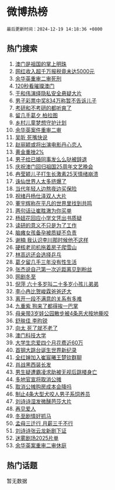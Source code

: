 # 微博热榜

`最后更新时间：2024-12-19 14:18:36 +0800`

## 热门搜索

1. [澳门是祖国的掌上明珠](https://m.weibo.cn/search?containerid=100103type%3D1%26t%3D10%26q%3D%23%E6%BE%B3%E9%97%A8%E6%98%AF%E7%A5%96%E5%9B%BD%E7%9A%84%E6%8E%8C%E4%B8%8A%E6%98%8E%E7%8F%A0%23&stream_entry_id=51&isnewpage=1&extparam=seat%3D1%26cate%3D10103%26c_type%3D51%26pos%3D0%26filter_type%3Drealtimehot%26stream_entry_id%3D51%26q%3D%2523%25E6%25BE%25B3%25E9%2597%25A8%25E6%2598%25AF%25E7%25A5%2596%25E5%259B%25BD%25E7%259A%2584%25E6%258E%258C%25E4%25B8%258A%25E6%2598%258E%25E7%258F%25A0%2523%26dgr%3D0%26display_time%3D1734589115%26pre_seqid%3D17345891153540285778238)
1. [网红收入超千万报税竟未达5000元](https://m.weibo.cn/search?containerid=100103type%3D1%26t%3D10%26q%3D%23%E7%BD%91%E7%BA%A2%E6%94%B6%E5%85%A5%E8%B6%85%E5%8D%83%E4%B8%87%E6%8A%A5%E7%A8%8E%E7%AB%9F%E6%9C%AA%E8%BE%BE5000%E5%85%83%23&stream_entry_id=31&isnewpage=1&extparam=seat%3D1%26lcate%3D5001%26stream_entry_id%3D31%26q%3D%2523%25E7%25BD%2591%25E7%25BA%25A2%25E6%2594%25B6%25E5%2585%25A5%25E8%25B6%2585%25E5%258D%2583%25E4%25B8%2587%25E6%258A%25A5%25E7%25A8%258E%25E7%25AB%259F%25E6%259C%25AA%25E8%25BE%25BE5000%25E5%2585%2583%2523%26dgr%3D0%26band_rank%3D1%26realpos%3D1%26pos%3D0%26filter_type%3Drealtimehot%26cate%3D5001%26c_type%3D31%26flag%3D0%26display_time%3D1734589115%26pre_seqid%3D17345891153540285778238)
1. [余华英重审二审死刑](https://m.weibo.cn/search?containerid=100103type%3D1%26t%3D10%26q%3D%23%E4%BD%99%E5%8D%8E%E8%8B%B1%E9%87%8D%E5%AE%A1%E4%BA%8C%E5%AE%A1%E6%AD%BB%E5%88%91%23&stream_entry_id=31&isnewpage=1&extparam=seat%3D1%26lcate%3D5001%26stream_entry_id%3D31%26q%3D%2523%25E4%25BD%2599%25E5%258D%258E%25E8%258B%25B1%25E9%2587%258D%25E5%25AE%25A1%25E4%25BA%258C%25E5%25AE%25A1%25E6%25AD%25BB%25E5%2588%2591%2523%26dgr%3D0%26band_rank%3D2%26realpos%3D2%26pos%3D1%26filter_type%3Drealtimehot%26cate%3D5001%26c_type%3D31%26flag%3D1%26display_time%3D1734589115%26pre_seqid%3D17345891153540285778238)
1. [120秒看璀璨澳门](https://m.weibo.cn/search?containerid=100103type%3D1%26t%3D10%26q%3D%23120%E7%A7%92%E7%9C%8B%E7%92%80%E7%92%A8%E6%BE%B3%E9%97%A8%23&stream_entry_id=31&isnewpage=1&extparam=seat%3D1%26lcate%3D5001%26stream_entry_id%3D31%26q%3D%2523120%25E7%25A7%2592%25E7%259C%258B%25E7%2592%2580%25E7%2592%25A8%25E6%25BE%25B3%25E9%2597%25A8%2523%26dgr%3D0%26band_rank%3D3%26realpos%3D3%26pos%3D2%26filter_type%3Drealtimehot%26cate%3D5001%26c_type%3D31%26flag%3D0%26display_time%3D1734589115%26pre_seqid%3D17345891153540285778238)
1. [于和伟演绎隐私安全悬疑大片](https://m.weibo.cn/search?containerid=100103type%3D1%26t%3D10%26q%3D%23%E4%BA%8E%E5%92%8C%E4%BC%9F%E6%BC%94%E7%BB%8E%E9%9A%90%E7%A7%81%E5%AE%89%E5%85%A8%E6%82%AC%E7%96%91%E5%A4%A7%E7%89%87%23&stream_entry_id=31&isnewpage=1&extparam=seat%3D1%26lcate%3D5001%26stream_entry_id%3D31%26q%3D%2523%25E4%25BA%258E%25E5%2592%258C%25E4%25BC%259F%25E6%25BC%2594%25E7%25BB%258E%25E9%259A%2590%25E7%25A7%2581%25E5%25AE%2589%25E5%2585%25A8%25E6%2582%25AC%25E7%2596%2591%25E5%25A4%25A7%25E7%2589%2587%2523%26dgr%3D0%26cate%3D5001%26adid%3D268987%26filter_type%3Drealtimehot%26pos%3D3%26topic_ad%3D1%26band_rank%3D4%26c_type%3D31%26is_ad_pos%3D1%26display_time%3D1734589115%26pre_seqid%3D17345891153540285778238)
1. [男子彩票中奖834万称暂不告诉儿子](https://m.weibo.cn/search?containerid=100103type%3D1%26t%3D10%26q%3D%23%E7%94%B7%E5%AD%90%E5%BD%A9%E7%A5%A8%E4%B8%AD%E5%A5%96834%E4%B8%87%E7%A7%B0%E6%9A%82%E4%B8%8D%E5%91%8A%E8%AF%89%E5%84%BF%E5%AD%90%23&stream_entry_id=31&isnewpage=1&extparam=seat%3D1%26lcate%3D5001%26stream_entry_id%3D31%26q%3D%2523%25E7%2594%25B7%25E5%25AD%2590%25E5%25BD%25A9%25E7%25A5%25A8%25E4%25B8%25AD%25E5%25A5%2596834%25E4%25B8%2587%25E7%25A7%25B0%25E6%259A%2582%25E4%25B8%258D%25E5%2591%258A%25E8%25AF%2589%25E5%2584%25BF%25E5%25AD%2590%2523%26dgr%3D0%26band_rank%3D4%26realpos%3D4%26pos%3D4%26filter_type%3Drealtimehot%26cate%3D5001%26c_type%3D31%26flag%3D1%26display_time%3D1734589115%26pre_seqid%3D17345891153540285778238)
1. [考研和不考研的都听爽了](https://m.weibo.cn/search?containerid=100103type%3D1%26t%3D10%26q%3D%E8%80%83%E7%A0%94%E5%92%8C%E4%B8%8D%E8%80%83%E7%A0%94%E7%9A%84%E9%83%BD%E5%90%AC%E7%88%BD%E4%BA%86&stream_entry_id=31&isnewpage=1&extparam=seat%3D1%26lcate%3D5001%26stream_entry_id%3D31%26q%3D%25E8%2580%2583%25E7%25A0%2594%25E5%2592%258C%25E4%25B8%258D%25E8%2580%2583%25E7%25A0%2594%25E7%259A%2584%25E9%2583%25BD%25E5%2590%25AC%25E7%2588%25BD%25E4%25BA%2586%26dgr%3D0%26band_rank%3D5%26realpos%3D5%26pos%3D5%26filter_type%3Drealtimehot%26cate%3D5001%26c_type%3D31%26flag%3D1%26display_time%3D1734589115%26pre_seqid%3D17345891153540285778238)
1. [留几手葛夕 柏拉图](https://m.weibo.cn/search?containerid=100103type%3D1%26t%3D10%26q%3D%E7%95%99%E5%87%A0%E6%89%8B%E8%91%9B%E5%A4%95+%E6%9F%8F%E6%8B%89%E5%9B%BE&stream_entry_id=31&isnewpage=1&extparam=seat%3D1%26lcate%3D5001%26stream_entry_id%3D31%26q%3D%25E7%2595%2599%25E5%2587%25A0%25E6%2589%258B%25E8%2591%259B%25E5%25A4%2595%2520%25E6%259F%258F%25E6%258B%2589%25E5%259B%25BE%26dgr%3D0%26band_rank%3D6%26realpos%3D6%26pos%3D6%26filter_type%3Drealtimehot%26cate%3D5001%26c_type%3D31%26flag%3D1%26display_time%3D1734589115%26pre_seqid%3D17345891153540285778238)
1. [乡村儿童梦想守护计划](https://m.weibo.cn/search?containerid=100103type%3D1%26t%3D10%26q%3D%23%E4%B9%A1%E6%9D%91%E5%84%BF%E7%AB%A5%E6%A2%A6%E6%83%B3%E5%AE%88%E6%8A%A4%E8%AE%A1%E5%88%92%23&stream_entry_id=31&isnewpage=1&extparam=seat%3D1%26lcate%3D5001%26stream_entry_id%3D31%26q%3D%2523%25E4%25B9%25A1%25E6%259D%2591%25E5%2584%25BF%25E7%25AB%25A5%25E6%25A2%25A6%25E6%2583%25B3%25E5%25AE%2588%25E6%258A%25A4%25E8%25AE%25A1%25E5%2588%2592%2523%26dgr%3D0%26cate%3D5001%26adid%3D268639%26filter_type%3Drealtimehot%26pos%3D7%26topic_ad%3D1%26band_rank%3D7%26c_type%3D31%26is_ad_pos%3D1%26display_time%3D1734589115%26pre_seqid%3D17345891153540285778238)
1. [余华英案件重审二审](https://m.weibo.cn/search?containerid=100103type%3D1%26t%3D10%26q%3D%23%E4%BD%99%E5%8D%8E%E8%8B%B1%E6%A1%88%E4%BB%B6%E9%87%8D%E5%AE%A1%E4%BA%8C%E5%AE%A1%23&stream_entry_id=31&isnewpage=1&extparam=seat%3D1%26lcate%3D5001%26stream_entry_id%3D31%26q%3D%2523%25E4%25BD%2599%25E5%258D%258E%25E8%258B%25B1%25E6%25A1%2588%25E4%25BB%25B6%25E9%2587%258D%25E5%25AE%25A1%25E4%25BA%258C%25E5%25AE%25A1%2523%26dgr%3D0%26band_rank%3D7%26realpos%3D7%26pos%3D8%26filter_type%3Drealtimehot%26cate%3D5001%26c_type%3D31%26flag%3D0%26display_time%3D1734589115%26pre_seqid%3D17345891153540285778238)
1. [吴昕 死嘴快说](https://m.weibo.cn/search?containerid=100103type%3D1%26t%3D10%26q%3D%E5%90%B4%E6%98%95+%E6%AD%BB%E5%98%B4%E5%BF%AB%E8%AF%B4&stream_entry_id=31&isnewpage=1&extparam=seat%3D1%26lcate%3D5001%26stream_entry_id%3D31%26q%3D%25E5%2590%25B4%25E6%2598%2595%2520%25E6%25AD%25BB%25E5%2598%25B4%25E5%25BF%25AB%25E8%25AF%25B4%26dgr%3D0%26band_rank%3D8%26realpos%3D8%26pos%3D9%26filter_type%3Drealtimehot%26cate%3D5001%26c_type%3D31%26flag%3D0%26display_time%3D1734589115%26pre_seqid%3D17345891153540285778238)
1. [赵丽颖或将出演电影丹心恋人](https://m.weibo.cn/search?containerid=100103type%3D1%26t%3D10%26q%3D%23%E8%B5%B5%E4%B8%BD%E9%A2%96%E6%88%96%E5%B0%86%E5%87%BA%E6%BC%94%E7%94%B5%E5%BD%B1%E4%B8%B9%E5%BF%83%E6%81%8B%E4%BA%BA%23&stream_entry_id=31&isnewpage=1&extparam=seat%3D1%26lcate%3D5001%26stream_entry_id%3D31%26q%3D%2523%25E8%25B5%25B5%25E4%25B8%25BD%25E9%25A2%2596%25E6%2588%2596%25E5%25B0%2586%25E5%2587%25BA%25E6%25BC%2594%25E7%2594%25B5%25E5%25BD%25B1%25E4%25B8%25B9%25E5%25BF%2583%25E6%2581%258B%25E4%25BA%25BA%2523%26dgr%3D0%26band_rank%3D9%26realpos%3D9%26pos%3D10%26filter_type%3Drealtimehot%26cate%3D5001%26c_type%3D31%26flag%3D1%26display_time%3D1734589115%26pre_seqid%3D17345891153540285778238)
1. [黄金重挫2%](https://m.weibo.cn/search?containerid=100103type%3D1%26t%3D10%26q%3D%23%E9%BB%84%E9%87%91%E9%87%8D%E6%8C%AB2%25%23&stream_entry_id=31&isnewpage=1&extparam=seat%3D1%26lcate%3D5001%26stream_entry_id%3D31%26q%3D%2523%25E9%25BB%2584%25E9%2587%2591%25E9%2587%258D%25E6%258C%25AB2%2525%2523%26dgr%3D0%26band_rank%3D10%26realpos%3D10%26pos%3D11%26filter_type%3Drealtimehot%26cate%3D5001%26c_type%3D31%26flag%3D0%26display_time%3D1734589115%26pre_seqid%3D17345891153540285778238)
1. [男子给已婚同事发么么哒被辞退](https://m.weibo.cn/search?containerid=100103type%3D1%26t%3D10%26q%3D%23%E7%94%B7%E5%AD%90%E7%BB%99%E5%B7%B2%E5%A9%9A%E5%90%8C%E4%BA%8B%E5%8F%91%E4%B9%88%E4%B9%88%E5%93%92%E8%A2%AB%E8%BE%9E%E9%80%80%23&stream_entry_id=31&isnewpage=1&extparam=seat%3D1%26lcate%3D5001%26stream_entry_id%3D31%26q%3D%2523%25E7%2594%25B7%25E5%25AD%2590%25E7%25BB%2599%25E5%25B7%25B2%25E5%25A9%259A%25E5%2590%258C%25E4%25BA%258B%25E5%258F%2591%25E4%25B9%2588%25E4%25B9%2588%25E5%2593%2592%25E8%25A2%25AB%25E8%25BE%259E%25E9%2580%2580%2523%26dgr%3D0%26band_rank%3D11%26realpos%3D11%26pos%3D12%26filter_type%3Drealtimehot%26cate%3D5001%26c_type%3D31%26flag%3D0%26display_time%3D1734589115%26pre_seqid%3D17345891153540285778238)
1. [庆祝澳门回归祖国25周年文艺晚会](https://m.weibo.cn/search?containerid=100103type%3D1%26t%3D10%26q%3D%23%E5%BA%86%E7%A5%9D%E6%BE%B3%E9%97%A8%E5%9B%9E%E5%BD%92%E7%A5%96%E5%9B%BD25%E5%91%A8%E5%B9%B4%E6%96%87%E8%89%BA%E6%99%9A%E4%BC%9A%23&stream_entry_id=31&isnewpage=1&extparam=seat%3D1%26lcate%3D5001%26stream_entry_id%3D31%26q%3D%2523%25E5%25BA%2586%25E7%25A5%259D%25E6%25BE%25B3%25E9%2597%25A8%25E5%259B%259E%25E5%25BD%2592%25E7%25A5%2596%25E5%259B%25BD25%25E5%2591%25A8%25E5%25B9%25B4%25E6%2596%2587%25E8%2589%25BA%25E6%2599%259A%25E4%25BC%259A%2523%26dgr%3D0%26band_rank%3D12%26realpos%3D12%26pos%3D13%26filter_type%3Drealtimehot%26cate%3D5001%26c_type%3D31%26flag%3D1%26display_time%3D1734589115%26pre_seqid%3D17345891153540285778238)
1. [冉莹颖儿子打生长激素25天情绪崩溃](https://m.weibo.cn/search?containerid=100103type%3D1%26t%3D10%26q%3D%23%E5%86%89%E8%8E%B9%E9%A2%96%E5%84%BF%E5%AD%90%E6%89%93%E7%94%9F%E9%95%BF%E6%BF%80%E7%B4%A025%E5%A4%A9%E6%83%85%E7%BB%AA%E5%B4%A9%E6%BA%83%23&stream_entry_id=31&isnewpage=1&extparam=seat%3D1%26lcate%3D5001%26stream_entry_id%3D31%26q%3D%2523%25E5%2586%2589%25E8%258E%25B9%25E9%25A2%2596%25E5%2584%25BF%25E5%25AD%2590%25E6%2589%2593%25E7%2594%259F%25E9%2595%25BF%25E6%25BF%2580%25E7%25B4%25A025%25E5%25A4%25A9%25E6%2583%2585%25E7%25BB%25AA%25E5%25B4%25A9%25E6%25BA%2583%2523%26dgr%3D0%26band_rank%3D13%26realpos%3D13%26pos%3D14%26filter_type%3Drealtimehot%26cate%3D5001%26c_type%3D31%26flag%3D2%26display_time%3D1734589115%26pre_seqid%3D17345891153540285778238)
1. [诛仙世界人太多挤爆了](https://m.weibo.cn/search?containerid=100103type%3D1%26t%3D10%26q%3D%23%E8%AF%9B%E4%BB%99%E4%B8%96%E7%95%8C%E4%BA%BA%E5%A4%AA%E5%A4%9A%E6%8C%A4%E7%88%86%E4%BA%86%23&stream_entry_id=31&isnewpage=1&extparam=seat%3D1%26lcate%3D5001%26stream_entry_id%3D31%26q%3D%2523%25E8%25AF%259B%25E4%25BB%2599%25E4%25B8%2596%25E7%2595%258C%25E4%25BA%25BA%25E5%25A4%25AA%25E5%25A4%259A%25E6%258C%25A4%25E7%2588%2586%25E4%25BA%2586%2523%26dgr%3D0%26band_rank%3D14%26adid%3D269045%26realpos%3D14%26pos%3D15%26filter_type%3Drealtimehot%26cate%3D5001%26c_type%3D31%26flag%3D0%26display_time%3D1734589115%26pre_seqid%3D17345891153540285778238)
1. [当代年轻人边熬夜边买保险](https://m.weibo.cn/search?containerid=100103type%3D1%26t%3D10%26q%3D%23%E5%BD%93%E4%BB%A3%E5%B9%B4%E8%BD%BB%E4%BA%BA%E8%BE%B9%E7%86%AC%E5%A4%9C%E8%BE%B9%E4%B9%B0%E4%BF%9D%E9%99%A9%23&stream_entry_id=31&isnewpage=1&extparam=seat%3D1%26lcate%3D5001%26stream_entry_id%3D31%26q%3D%2523%25E5%25BD%2593%25E4%25BB%25A3%25E5%25B9%25B4%25E8%25BD%25BB%25E4%25BA%25BA%25E8%25BE%25B9%25E7%2586%25AC%25E5%25A4%259C%25E8%25BE%25B9%25E4%25B9%25B0%25E4%25BF%259D%25E9%2599%25A9%2523%26dgr%3D0%26band_rank%3D15%26adid%3D269118%26realpos%3D15%26pos%3D16%26filter_type%3Drealtimehot%26cate%3D5001%26c_type%3D31%26flag%3D0%26display_time%3D1734589115%26pre_seqid%3D17345891153540285778238)
1. [祝绪丹杨仕泽双人大片](https://m.weibo.cn/search?containerid=100103type%3D1%26t%3D10%26q%3D%23%E7%A5%9D%E7%BB%AA%E4%B8%B9%E6%9D%A8%E4%BB%95%E6%B3%BD%E5%8F%8C%E4%BA%BA%E5%A4%A7%E7%89%87%23&stream_entry_id=31&isnewpage=1&extparam=seat%3D1%26lcate%3D5001%26stream_entry_id%3D31%26q%3D%2523%25E7%25A5%259D%25E7%25BB%25AA%25E4%25B8%25B9%25E6%259D%25A8%25E4%25BB%2595%25E6%25B3%25BD%25E5%258F%258C%25E4%25BA%25BA%25E5%25A4%25A7%25E7%2589%2587%2523%26dgr%3D0%26band_rank%3D16%26realpos%3D16%26pos%3D17%26filter_type%3Drealtimehot%26cate%3D5001%26c_type%3D31%26flag%3D1%26display_time%3D1734589115%26pre_seqid%3D17345891153540285778238)
1. [董宇辉称在平凡的世界里找到共鸣](https://m.weibo.cn/search?containerid=100103type%3D1%26t%3D10%26q%3D%23%E8%91%A3%E5%AE%87%E8%BE%89%E7%A7%B0%E5%9C%A8%E5%B9%B3%E5%87%A1%E7%9A%84%E4%B8%96%E7%95%8C%E9%87%8C%E6%89%BE%E5%88%B0%E5%85%B1%E9%B8%A3%23&stream_entry_id=31&isnewpage=1&extparam=seat%3D1%26lcate%3D5001%26stream_entry_id%3D31%26q%3D%2523%25E8%2591%25A3%25E5%25AE%2587%25E8%25BE%2589%25E7%25A7%25B0%25E5%259C%25A8%25E5%25B9%25B3%25E5%2587%25A1%25E7%259A%2584%25E4%25B8%2596%25E7%2595%258C%25E9%2587%258C%25E6%2589%25BE%25E5%2588%25B0%25E5%2585%25B1%25E9%25B8%25A3%2523%26dgr%3D0%26band_rank%3D17%26realpos%3D17%26pos%3D18%26filter_type%3Drealtimehot%26cate%3D5001%26c_type%3D31%26flag%3D1%26display_time%3D1734589115%26pre_seqid%3D17345891153540285778238)
1. [两句话让崔胜澈为你买单](https://m.weibo.cn/search?containerid=100103type%3D1%26t%3D10%26q%3D%23%E4%B8%A4%E5%8F%A5%E8%AF%9D%E8%AE%A9%E5%B4%94%E8%83%9C%E6%BE%88%E4%B8%BA%E4%BD%A0%E4%B9%B0%E5%8D%95%23&stream_entry_id=31&isnewpage=1&extparam=seat%3D1%26lcate%3D5001%26stream_entry_id%3D31%26q%3D%2523%25E4%25B8%25A4%25E5%258F%25A5%25E8%25AF%259D%25E8%25AE%25A9%25E5%25B4%2594%25E8%2583%259C%25E6%25BE%2588%25E4%25B8%25BA%25E4%25BD%25A0%25E4%25B9%25B0%25E5%258D%2595%2523%26dgr%3D0%26band_rank%3D18%26realpos%3D18%26pos%3D19%26filter_type%3Drealtimehot%26cate%3D5001%26c_type%3D31%26flag%3D1%26display_time%3D1734589115%26pre_seqid%3D17345891153540285778238)
1. [杨妞花回应小学文凭出书质疑](https://m.weibo.cn/search?containerid=100103type%3D1%26t%3D10%26q%3D%23%E6%9D%A8%E5%A6%9E%E8%8A%B1%E5%9B%9E%E5%BA%94%E5%B0%8F%E5%AD%A6%E6%96%87%E5%87%AD%E5%87%BA%E4%B9%A6%E8%B4%A8%E7%96%91%23&stream_entry_id=31&isnewpage=1&extparam=seat%3D1%26lcate%3D5001%26stream_entry_id%3D31%26q%3D%2523%25E6%259D%25A8%25E5%25A6%259E%25E8%258A%25B1%25E5%259B%259E%25E5%25BA%2594%25E5%25B0%258F%25E5%25AD%25A6%25E6%2596%2587%25E5%2587%25AD%25E5%2587%25BA%25E4%25B9%25A6%25E8%25B4%25A8%25E7%2596%2591%2523%26dgr%3D0%26band_rank%3D19%26realpos%3D19%26pos%3D20%26filter_type%3Drealtimehot%26cate%3D5001%26c_type%3D31%26flag%3D1%26display_time%3D1734589115%26pre_seqid%3D17345891153540285778238)
1. [读研的意义不只是为了工作](https://m.weibo.cn/search?containerid=100103type%3D1%26t%3D10%26q%3D%E8%AF%BB%E7%A0%94%E7%9A%84%E6%84%8F%E4%B9%89%E4%B8%8D%E5%8F%AA%E6%98%AF%E4%B8%BA%E4%BA%86%E5%B7%A5%E4%BD%9C&stream_entry_id=31&isnewpage=1&extparam=seat%3D1%26lcate%3D5001%26stream_entry_id%3D31%26q%3D%25E8%25AF%25BB%25E7%25A0%2594%25E7%259A%2584%25E6%2584%258F%25E4%25B9%2589%25E4%25B8%258D%25E5%258F%25AA%25E6%2598%25AF%25E4%25B8%25BA%25E4%25BA%2586%25E5%25B7%25A5%25E4%25BD%259C%26dgr%3D0%26band_rank%3D20%26realpos%3D20%26pos%3D21%26filter_type%3Drealtimehot%26cate%3D5001%26c_type%3D31%26flag%3D1%26display_time%3D1734589115%26pre_seqid%3D17345891153540285778238)
1. [脑瘫女孩备孕被质疑不负责](https://m.weibo.cn/search?containerid=100103type%3D1%26t%3D10%26q%3D%23%E8%84%91%E7%98%AB%E5%A5%B3%E5%AD%A9%E5%A4%87%E5%AD%95%E8%A2%AB%E8%B4%A8%E7%96%91%E4%B8%8D%E8%B4%9F%E8%B4%A3%23&stream_entry_id=31&isnewpage=1&extparam=seat%3D1%26lcate%3D5001%26stream_entry_id%3D31%26q%3D%2523%25E8%2584%2591%25E7%2598%25AB%25E5%25A5%25B3%25E5%25AD%25A9%25E5%25A4%2587%25E5%25AD%2595%25E8%25A2%25AB%25E8%25B4%25A8%25E7%2596%2591%25E4%25B8%258D%25E8%25B4%259F%25E8%25B4%25A3%2523%26dgr%3D0%26band_rank%3D21%26realpos%3D21%26pos%3D22%26filter_type%3Drealtimehot%26cate%3D5001%26c_type%3D31%26flag%3D2%26display_time%3D1734589115%26pre_seqid%3D17345891153540285778238)
1. [谢楠 我认识李川那时候他不这样](https://m.weibo.cn/search?containerid=100103type%3D1%26t%3D10%26q%3D%E8%B0%A2%E6%A5%A0+%E6%88%91%E8%AE%A4%E8%AF%86%E6%9D%8E%E5%B7%9D%E9%82%A3%E6%97%B6%E5%80%99%E4%BB%96%E4%B8%8D%E8%BF%99%E6%A0%B7&stream_entry_id=31&isnewpage=1&extparam=seat%3D1%26lcate%3D5001%26stream_entry_id%3D31%26q%3D%25E8%25B0%25A2%25E6%25A5%25A0%2520%25E6%2588%2591%25E8%25AE%25A4%25E8%25AF%2586%25E6%259D%258E%25E5%25B7%259D%25E9%2582%25A3%25E6%2597%25B6%25E5%2580%2599%25E4%25BB%2596%25E4%25B8%258D%25E8%25BF%2599%25E6%25A0%25B7%26dgr%3D0%26band_rank%3D22%26realpos%3D22%26pos%3D23%26filter_type%3Drealtimehot%26cate%3D5001%26c_type%3D31%26flag%3D0%26display_time%3D1734589115%26pre_seqid%3D17345891153540285778238)
1. [硬核老司机拖着房子爬雪山](https://m.weibo.cn/search?containerid=100103type%3D1%26t%3D10%26q%3D%23%E7%A1%AC%E6%A0%B8%E8%80%81%E5%8F%B8%E6%9C%BA%E6%8B%96%E7%9D%80%E6%88%BF%E5%AD%90%E7%88%AC%E9%9B%AA%E5%B1%B1%23&stream_entry_id=31&isnewpage=1&extparam=seat%3D1%26lcate%3D5001%26stream_entry_id%3D31%26q%3D%2523%25E7%25A1%25AC%25E6%25A0%25B8%25E8%2580%2581%25E5%258F%25B8%25E6%259C%25BA%25E6%258B%2596%25E7%259D%2580%25E6%2588%25BF%25E5%25AD%2590%25E7%2588%25AC%25E9%259B%25AA%25E5%25B1%25B1%2523%26dgr%3D0%26band_rank%3D23%26adid%3D268748%26realpos%3D23%26pos%3D24%26filter_type%3Drealtimehot%26cate%3D5001%26c_type%3D31%26flag%3D0%26display_time%3D1734589115%26pre_seqid%3D17345891153540285778238)
1. [林高远还会选择乒乓](https://m.weibo.cn/search?containerid=100103type%3D1%26t%3D10%26q%3D%23%E6%9E%97%E9%AB%98%E8%BF%9C%E8%BF%98%E4%BC%9A%E9%80%89%E6%8B%A9%E4%B9%92%E4%B9%93%23&stream_entry_id=31&isnewpage=1&extparam=seat%3D1%26lcate%3D5001%26stream_entry_id%3D31%26q%3D%2523%25E6%259E%2597%25E9%25AB%2598%25E8%25BF%259C%25E8%25BF%2598%25E4%25BC%259A%25E9%2580%2589%25E6%258B%25A9%25E4%25B9%2592%25E4%25B9%2593%2523%26dgr%3D0%26band_rank%3D24%26realpos%3D24%26pos%3D25%26filter_type%3Drealtimehot%26cate%3D5001%26c_type%3D31%26flag%3D0%26display_time%3D1734589115%26pre_seqid%3D17345891153540285778238)
1. [葛夕留几手三年没有性生活](https://m.weibo.cn/search?containerid=100103type%3D1%26t%3D10%26q%3D%23%E8%91%9B%E5%A4%95%E7%95%99%E5%87%A0%E6%89%8B%E4%B8%89%E5%B9%B4%E6%B2%A1%E6%9C%89%E6%80%A7%E7%94%9F%E6%B4%BB%23&stream_entry_id=31&isnewpage=1&extparam=seat%3D1%26lcate%3D5001%26stream_entry_id%3D31%26q%3D%2523%25E8%2591%259B%25E5%25A4%2595%25E7%2595%2599%25E5%2587%25A0%25E6%2589%258B%25E4%25B8%2589%25E5%25B9%25B4%25E6%25B2%25A1%25E6%259C%2589%25E6%2580%25A7%25E7%2594%259F%25E6%25B4%25BB%2523%26dgr%3D0%26band_rank%3D25%26realpos%3D25%26pos%3D26%26filter_type%3Drealtimehot%26cate%3D5001%26c_type%3D31%26flag%3D1%26display_time%3D1734589115%26pre_seqid%3D17345891153540285778238)
1. [张杰说自己第一次近距离见到粉丝](https://m.weibo.cn/search?containerid=100103type%3D1%26t%3D10%26q%3D%23%E5%BC%A0%E6%9D%B0%E8%AF%B4%E8%87%AA%E5%B7%B1%E7%AC%AC%E4%B8%80%E6%AC%A1%E8%BF%91%E8%B7%9D%E7%A6%BB%E8%A7%81%E5%88%B0%E7%B2%89%E4%B8%9D%23&stream_entry_id=31&isnewpage=1&extparam=seat%3D1%26lcate%3D5001%26stream_entry_id%3D31%26q%3D%2523%25E5%25BC%25A0%25E6%259D%25B0%25E8%25AF%25B4%25E8%2587%25AA%25E5%25B7%25B1%25E7%25AC%25AC%25E4%25B8%2580%25E6%25AC%25A1%25E8%25BF%2591%25E8%25B7%259D%25E7%25A6%25BB%25E8%25A7%2581%25E5%2588%25B0%25E7%25B2%2589%25E4%25B8%259D%2523%26dgr%3D0%26band_rank%3D26%26realpos%3D26%26pos%3D27%26filter_type%3Drealtimehot%26cate%3D5001%26c_type%3D31%26flag%3D1%26display_time%3D1734589115%26pre_seqid%3D17345891153540285778238)
1. [网剧冬至](https://m.weibo.cn/search?containerid=100103type%3D1%26t%3D10%26q%3D%E7%BD%91%E5%89%A7%E5%86%AC%E8%87%B3&stream_entry_id=31&isnewpage=1&extparam=seat%3D1%26lcate%3D5001%26stream_entry_id%3D31%26q%3D%25E7%25BD%2591%25E5%2589%25A7%25E5%2586%25AC%25E8%2587%25B3%26dgr%3D0%26band_rank%3D27%26realpos%3D27%26pos%3D28%26filter_type%3Drealtimehot%26cate%3D5001%26c_type%3D31%26flag%3D1%26display_time%3D1734589115%26pre_seqid%3D17345891153540285778238)
1. [倪萍 六十多岁叫二十多岁小孩儿弟弟](https://m.weibo.cn/search?containerid=100103type%3D1%26t%3D10%26q%3D%E5%80%AA%E8%90%8D+%E5%85%AD%E5%8D%81%E5%A4%9A%E5%B2%81%E5%8F%AB%E4%BA%8C%E5%8D%81%E5%A4%9A%E5%B2%81%E5%B0%8F%E5%AD%A9%E5%84%BF%E5%BC%9F%E5%BC%9F&stream_entry_id=31&isnewpage=1&extparam=seat%3D1%26lcate%3D5001%26stream_entry_id%3D31%26q%3D%25E5%2580%25AA%25E8%2590%258D%2520%25E5%2585%25AD%25E5%258D%2581%25E5%25A4%259A%25E5%25B2%2581%25E5%258F%25AB%25E4%25BA%258C%25E5%258D%2581%25E5%25A4%259A%25E5%25B2%2581%25E5%25B0%258F%25E5%25AD%25A9%25E5%2584%25BF%25E5%25BC%259F%25E5%25BC%259F%26dgr%3D0%26band_rank%3D28%26realpos%3D28%26pos%3D29%26filter_type%3Drealtimehot%26cate%3D5001%26c_type%3D31%26flag%3D1%26display_time%3D1734589115%26pre_seqid%3D17345891153540285778238)
1. [李小冉比贺峻霖爸爸还大](https://m.weibo.cn/search?containerid=100103type%3D1%26t%3D10%26q%3D%23%E6%9D%8E%E5%B0%8F%E5%86%89%E6%AF%94%E8%B4%BA%E5%B3%BB%E9%9C%96%E7%88%B8%E7%88%B8%E8%BF%98%E5%A4%A7%23&stream_entry_id=31&isnewpage=1&extparam=seat%3D1%26lcate%3D5001%26stream_entry_id%3D31%26q%3D%2523%25E6%259D%258E%25E5%25B0%258F%25E5%2586%2589%25E6%25AF%2594%25E8%25B4%25BA%25E5%25B3%25BB%25E9%259C%2596%25E7%2588%25B8%25E7%2588%25B8%25E8%25BF%2598%25E5%25A4%25A7%2523%26dgr%3D0%26band_rank%3D29%26realpos%3D29%26pos%3D30%26filter_type%3Drealtimehot%26cate%3D5001%26c_type%3D31%26flag%3D1%26display_time%3D1734589115%26pre_seqid%3D17345891153540285778238)
1. [离开一段不满意的关系有多难](https://m.weibo.cn/search?containerid=100103type%3D1%26t%3D10%26q%3D%23%E7%A6%BB%E5%BC%80%E4%B8%80%E6%AE%B5%E4%B8%8D%E6%BB%A1%E6%84%8F%E7%9A%84%E5%85%B3%E7%B3%BB%E6%9C%89%E5%A4%9A%E9%9A%BE%23&stream_entry_id=31&isnewpage=1&extparam=seat%3D1%26lcate%3D5001%26stream_entry_id%3D31%26q%3D%2523%25E7%25A6%25BB%25E5%25BC%2580%25E4%25B8%2580%25E6%25AE%25B5%25E4%25B8%258D%25E6%25BB%25A1%25E6%2584%258F%25E7%259A%2584%25E5%2585%25B3%25E7%25B3%25BB%25E6%259C%2589%25E5%25A4%259A%25E9%259A%25BE%2523%26dgr%3D0%26band_rank%3D30%26realpos%3D30%26pos%3D31%26filter_type%3Drealtimehot%26cate%3D5001%26c_type%3D31%26flag%3D1%26display_time%3D1734589115%26pre_seqid%3D17345891153540285778238)
1. [九重紫 狗来了都得挨一巴掌](https://m.weibo.cn/search?containerid=100103type%3D1%26t%3D10%26q%3D%E4%B9%9D%E9%87%8D%E7%B4%AB+%E7%8B%97%E6%9D%A5%E4%BA%86%E9%83%BD%E5%BE%97%E6%8C%A8%E4%B8%80%E5%B7%B4%E6%8E%8C&stream_entry_id=31&isnewpage=1&extparam=seat%3D1%26lcate%3D5001%26stream_entry_id%3D31%26q%3D%25E4%25B9%259D%25E9%2587%258D%25E7%25B4%25AB%2520%25E7%258B%2597%25E6%259D%25A5%25E4%25BA%2586%25E9%2583%25BD%25E5%25BE%2597%25E6%258C%25A8%25E4%25B8%2580%25E5%25B7%25B4%25E6%258E%258C%26dgr%3D0%26band_rank%3D31%26realpos%3D31%26pos%3D32%26filter_type%3Drealtimehot%26cate%3D5001%26c_type%3D31%26flag%3D1%26display_time%3D1734589115%26pre_seqid%3D17345891153540285778238)
1. [母亲带3岁娃公园散步被4条恶犬按地撕咬](https://m.weibo.cn/search?containerid=100103type%3D1%26t%3D10%26q%3D%23%E6%AF%8D%E4%BA%B2%E5%B8%A63%E5%B2%81%E5%A8%83%E5%85%AC%E5%9B%AD%E6%95%A3%E6%AD%A5%E8%A2%AB4%E6%9D%A1%E6%81%B6%E7%8A%AC%E6%8C%89%E5%9C%B0%E6%92%95%E5%92%AC%23&stream_entry_id=31&isnewpage=1&extparam=seat%3D1%26lcate%3D5001%26stream_entry_id%3D31%26q%3D%2523%25E6%25AF%258D%25E4%25BA%25B2%25E5%25B8%25A63%25E5%25B2%2581%25E5%25A8%2583%25E5%2585%25AC%25E5%259B%25AD%25E6%2595%25A3%25E6%25AD%25A5%25E8%25A2%25AB4%25E6%259D%25A1%25E6%2581%25B6%25E7%258A%25AC%25E6%258C%2589%25E5%259C%25B0%25E6%2592%2595%25E5%2592%25AC%2523%26dgr%3D0%26band_rank%3D32%26realpos%3D32%26pos%3D33%26filter_type%3Drealtimehot%26cate%3D5001%26c_type%3D31%26flag%3D0%26display_time%3D1734589115%26pre_seqid%3D17345891153540285778238)
1. [舒肤佳 李昀锐](https://m.weibo.cn/search?containerid=100103type%3D1%26t%3D10%26q%3D%E8%88%92%E8%82%A4%E4%BD%B3+%E6%9D%8E%E6%98%80%E9%94%90&stream_entry_id=31&isnewpage=1&extparam=seat%3D1%26lcate%3D5001%26stream_entry_id%3D31%26q%3D%25E8%2588%2592%25E8%2582%25A4%25E4%25BD%25B3%2520%25E6%259D%258E%25E6%2598%2580%25E9%2594%2590%26dgr%3D0%26band_rank%3D33%26realpos%3D33%26pos%3D34%26filter_type%3Drealtimehot%26cate%3D5001%26c_type%3D31%26flag%3D0%26display_time%3D1734589115%26pre_seqid%3D17345891153540285778238)
1. [向太 死了就不老了](https://m.weibo.cn/search?containerid=100103type%3D1%26t%3D10%26q%3D%E5%90%91%E5%A4%AA+%E6%AD%BB%E4%BA%86%E5%B0%B1%E4%B8%8D%E8%80%81%E4%BA%86&stream_entry_id=31&isnewpage=1&extparam=seat%3D1%26lcate%3D5001%26stream_entry_id%3D31%26q%3D%25E5%2590%2591%25E5%25A4%25AA%2520%25E6%25AD%25BB%25E4%25BA%2586%25E5%25B0%25B1%25E4%25B8%258D%25E8%2580%2581%25E4%25BA%2586%26dgr%3D0%26band_rank%3D34%26realpos%3D34%26pos%3D35%26filter_type%3Drealtimehot%26cate%3D5001%26c_type%3D31%26flag%3D0%26display_time%3D1734589115%26pre_seqid%3D17345891153540285778238)
1. [澳门科技大学](https://m.weibo.cn/search?containerid=100103type%3D1%26t%3D10%26q%3D%E6%BE%B3%E9%97%A8%E7%A7%91%E6%8A%80%E5%A4%A7%E5%AD%A6&stream_entry_id=31&isnewpage=1&extparam=seat%3D1%26lcate%3D5001%26stream_entry_id%3D31%26q%3D%25E6%25BE%25B3%25E9%2597%25A8%25E7%25A7%2591%25E6%258A%2580%25E5%25A4%25A7%25E5%25AD%25A6%26dgr%3D0%26band_rank%3D35%26realpos%3D35%26pos%3D36%26filter_type%3Drealtimehot%26cate%3D5001%26c_type%3D31%26flag%3D0%26display_time%3D1734589115%26pre_seqid%3D17345891153540285778238)
1. [大学生恋爱四个月花费近60万](https://m.weibo.cn/search?containerid=100103type%3D1%26t%3D10%26q%3D%23%E5%A4%A7%E5%AD%A6%E7%94%9F%E6%81%8B%E7%88%B1%E5%9B%9B%E4%B8%AA%E6%9C%88%E8%8A%B1%E8%B4%B9%E8%BF%9160%E4%B8%87%23&stream_entry_id=31&isnewpage=1&extparam=seat%3D1%26lcate%3D5001%26stream_entry_id%3D31%26q%3D%2523%25E5%25A4%25A7%25E5%25AD%25A6%25E7%2594%259F%25E6%2581%258B%25E7%2588%25B1%25E5%259B%259B%25E4%25B8%25AA%25E6%259C%2588%25E8%258A%25B1%25E8%25B4%25B9%25E8%25BF%259160%25E4%25B8%2587%2523%26dgr%3D0%26band_rank%3D36%26realpos%3D36%26pos%3D37%26filter_type%3Drealtimehot%26cate%3D5001%26c_type%3D31%26flag%3D0%26display_time%3D1734589115%26pre_seqid%3D17345891153540285778238)
1. [首钢大跳台诞生世界新纪录](https://m.weibo.cn/search?containerid=100103type%3D1%26t%3D10%26q%3D%23%E9%A6%96%E9%92%A2%E5%A4%A7%E8%B7%B3%E5%8F%B0%E8%AF%9E%E7%94%9F%E4%B8%96%E7%95%8C%E6%96%B0%E7%BA%AA%E5%BD%95%23&stream_entry_id=31&isnewpage=1&extparam=seat%3D1%26lcate%3D5001%26stream_entry_id%3D31%26q%3D%2523%25E9%25A6%2596%25E9%2592%25A2%25E5%25A4%25A7%25E8%25B7%25B3%25E5%258F%25B0%25E8%25AF%259E%25E7%2594%259F%25E4%25B8%2596%25E7%2595%258C%25E6%2596%25B0%25E7%25BA%25AA%25E5%25BD%2595%2523%26dgr%3D0%26band_rank%3D37%26adid%3D268763%26realpos%3D37%26pos%3D38%26filter_type%3Drealtimehot%26cate%3D5001%26c_type%3D31%26flag%3D0%26display_time%3D1734589115%26pre_seqid%3D17345891153540285778238)
1. [全红婵加入崔宸曦王楚钦群聊](https://m.weibo.cn/search?containerid=100103type%3D1%26t%3D10%26q%3D%23%E5%85%A8%E7%BA%A2%E5%A9%B5%E5%8A%A0%E5%85%A5%E5%B4%94%E5%AE%B8%E6%9B%A6%E7%8E%8B%E6%A5%9A%E9%92%A6%E7%BE%A4%E8%81%8A%23&stream_entry_id=31&isnewpage=1&extparam=seat%3D1%26lcate%3D5001%26stream_entry_id%3D31%26q%3D%2523%25E5%2585%25A8%25E7%25BA%25A2%25E5%25A9%25B5%25E5%258A%25A0%25E5%2585%25A5%25E5%25B4%2594%25E5%25AE%25B8%25E6%259B%25A6%25E7%258E%258B%25E6%25A5%259A%25E9%2592%25A6%25E7%25BE%25A4%25E8%2581%258A%2523%26dgr%3D0%26band_rank%3D38%26realpos%3D38%26pos%3D39%26filter_type%3Drealtimehot%26cate%3D5001%26c_type%3D31%26flag%3D1%26display_time%3D1734589115%26pre_seqid%3D17345891153540285778238)
1. [肖战黑西装长发](https://m.weibo.cn/search?containerid=100103type%3D1%26t%3D10%26q%3D%23%E8%82%96%E6%88%98%E9%BB%91%E8%A5%BF%E8%A3%85%E9%95%BF%E5%8F%91%23&stream_entry_id=31&isnewpage=1&extparam=seat%3D1%26lcate%3D5001%26stream_entry_id%3D31%26q%3D%2523%25E8%2582%2596%25E6%2588%2598%25E9%25BB%2591%25E8%25A5%25BF%25E8%25A3%2585%25E9%2595%25BF%25E5%258F%2591%2523%26dgr%3D0%26band_rank%3D39%26realpos%3D39%26pos%3D40%26filter_type%3Drealtimehot%26cate%3D5001%26c_type%3D31%26flag%3D0%26display_time%3D1734589115%26pre_seqid%3D17345891153540285778238)
1. [男生疑遭霸凌求助被无视后跳楼身亡](https://m.weibo.cn/search?containerid=100103type%3D1%26t%3D10%26q%3D%23%E7%94%B7%E7%94%9F%E7%96%91%E9%81%AD%E9%9C%B8%E5%87%8C%E6%B1%82%E5%8A%A9%E8%A2%AB%E6%97%A0%E8%A7%86%E5%90%8E%E8%B7%B3%E6%A5%BC%E8%BA%AB%E4%BA%A1%23&stream_entry_id=31&isnewpage=1&extparam=seat%3D1%26lcate%3D5001%26stream_entry_id%3D31%26q%3D%2523%25E7%2594%25B7%25E7%2594%259F%25E7%2596%2591%25E9%2581%25AD%25E9%259C%25B8%25E5%2587%258C%25E6%25B1%2582%25E5%258A%25A9%25E8%25A2%25AB%25E6%2597%25A0%25E8%25A7%2586%25E5%2590%258E%25E8%25B7%25B3%25E6%25A5%25BC%25E8%25BA%25AB%25E4%25BA%25A1%2523%26dgr%3D0%26band_rank%3D40%26realpos%3D40%26pos%3D41%26filter_type%3Drealtimehot%26cate%3D5001%26c_type%3D31%26flag%3D0%26display_time%3D1734589115%26pre_seqid%3D17345891153540285778238)
1. [多地官宣将取消公摊](https://m.weibo.cn/search?containerid=100103type%3D1%26t%3D10%26q%3D%23%E5%A4%9A%E5%9C%B0%E5%AE%98%E5%AE%A3%E5%B0%86%E5%8F%96%E6%B6%88%E5%85%AC%E6%91%8A%23&stream_entry_id=31&isnewpage=1&extparam=seat%3D1%26lcate%3D5001%26stream_entry_id%3D31%26q%3D%2523%25E5%25A4%259A%25E5%259C%25B0%25E5%25AE%2598%25E5%25AE%25A3%25E5%25B0%2586%25E5%258F%2596%25E6%25B6%2588%25E5%2585%25AC%25E6%2591%258A%2523%26dgr%3D0%26band_rank%3D41%26realpos%3D41%26pos%3D42%26filter_type%3Drealtimehot%26cate%3D5001%26c_type%3D31%26flag%3D0%26display_time%3D1734589115%26pre_seqid%3D17345891153540285778238)
1. [取消公摊购房成本会降吗](https://m.weibo.cn/search?containerid=100103type%3D1%26t%3D10%26q%3D%23%E5%8F%96%E6%B6%88%E5%85%AC%E6%91%8A%E8%B4%AD%E6%88%BF%E6%88%90%E6%9C%AC%E4%BC%9A%E9%99%8D%E5%90%97%23&stream_entry_id=31&isnewpage=1&extparam=seat%3D1%26lcate%3D5001%26stream_entry_id%3D31%26q%3D%2523%25E5%258F%2596%25E6%25B6%2588%25E5%2585%25AC%25E6%2591%258A%25E8%25B4%25AD%25E6%2588%25BF%25E6%2588%2590%25E6%259C%25AC%25E4%25BC%259A%25E9%2599%258D%25E5%2590%2597%2523%26dgr%3D0%26band_rank%3D42%26realpos%3D42%26pos%3D43%26filter_type%3Drealtimehot%26cate%3D5001%26c_type%3D31%26flag%3D1%26display_time%3D1734589115%26pre_seqid%3D17345891153540285778238)
1. [制止4条大型犬咬人男子系饲养员](https://m.weibo.cn/search?containerid=100103type%3D1%26t%3D10%26q%3D%23%E5%88%B6%E6%AD%A24%E6%9D%A1%E5%A4%A7%E5%9E%8B%E7%8A%AC%E5%92%AC%E4%BA%BA%E7%94%B7%E5%AD%90%E7%B3%BB%E9%A5%B2%E5%85%BB%E5%91%98%23&stream_entry_id=31&isnewpage=1&extparam=seat%3D1%26lcate%3D5001%26stream_entry_id%3D31%26q%3D%2523%25E5%2588%25B6%25E6%25AD%25A24%25E6%259D%25A1%25E5%25A4%25A7%25E5%259E%258B%25E7%258A%25AC%25E5%2592%25AC%25E4%25BA%25BA%25E7%2594%25B7%25E5%25AD%2590%25E7%25B3%25BB%25E9%25A5%25B2%25E5%2585%25BB%25E5%2591%2598%2523%26dgr%3D0%26band_rank%3D43%26realpos%3D43%26pos%3D44%26filter_type%3Drealtimehot%26cate%3D5001%26c_type%3D31%26flag%3D0%26display_time%3D1734589115%26pre_seqid%3D17345891153540285778238)
1. [刘诗诗湿发微醺芭莎大片](https://m.weibo.cn/search?containerid=100103type%3D1%26t%3D10%26q%3D%23%E5%88%98%E8%AF%97%E8%AF%97%E6%B9%BF%E5%8F%91%E5%BE%AE%E9%86%BA%E8%8A%AD%E8%8E%8E%E5%A4%A7%E7%89%87%23&stream_entry_id=31&isnewpage=1&extparam=seat%3D1%26lcate%3D5001%26stream_entry_id%3D31%26q%3D%2523%25E5%2588%2598%25E8%25AF%2597%25E8%25AF%2597%25E6%25B9%25BF%25E5%258F%2591%25E5%25BE%25AE%25E9%2586%25BA%25E8%258A%25AD%25E8%258E%258E%25E5%25A4%25A7%25E7%2589%2587%2523%26dgr%3D0%26band_rank%3D44%26realpos%3D44%26pos%3D45%26filter_type%3Drealtimehot%26cate%3D5001%26c_type%3D31%26flag%3D1%26display_time%3D1734589115%26pre_seqid%3D17345891153540285778238)
1. [再见爱人](https://m.weibo.cn/search?containerid=100103type%3D1%26t%3D10%26q%3D%E5%86%8D%E8%A7%81%E7%88%B1%E4%BA%BA&stream_entry_id=31&isnewpage=1&extparam=seat%3D1%26lcate%3D5001%26stream_entry_id%3D31%26q%3D%25E5%2586%258D%25E8%25A7%2581%25E7%2588%25B1%25E4%25BA%25BA%26dgr%3D0%26band_rank%3D45%26realpos%3D45%26pos%3D46%26filter_type%3Drealtimehot%26cate%3D5001%26c_type%3D31%26flag%3D0%26display_time%3D1734589115%26pre_seqid%3D17345891153540285778238)
1. [冬至剧情好抓马](https://m.weibo.cn/search?containerid=100103type%3D1%26t%3D10%26q%3D%E5%86%AC%E8%87%B3%E5%89%A7%E6%83%85%E5%A5%BD%E6%8A%93%E9%A9%AC&stream_entry_id=31&isnewpage=1&extparam=seat%3D1%26lcate%3D5001%26stream_entry_id%3D31%26q%3D%25E5%2586%25AC%25E8%2587%25B3%25E5%2589%25A7%25E6%2583%2585%25E5%25A5%25BD%25E6%258A%2593%25E9%25A9%25AC%26dgr%3D0%26band_rank%3D46%26realpos%3D46%26pos%3D47%26filter_type%3Drealtimehot%26cate%3D5001%26c_type%3D31%26flag%3D1%26display_time%3D1734589115%26pre_seqid%3D17345891153540285778238)
1. [孟母三迁行 月薪三千不行](https://m.weibo.cn/search?containerid=100103type%3D1%26t%3D10%26q%3D%E5%AD%9F%E6%AF%8D%E4%B8%89%E8%BF%81%E8%A1%8C+%E6%9C%88%E8%96%AA%E4%B8%89%E5%8D%83%E4%B8%8D%E8%A1%8C&stream_entry_id=31&isnewpage=1&extparam=seat%3D1%26lcate%3D5001%26stream_entry_id%3D31%26q%3D%25E5%25AD%259F%25E6%25AF%258D%25E4%25B8%2589%25E8%25BF%2581%25E8%25A1%258C%2520%25E6%259C%2588%25E8%2596%25AA%25E4%25B8%2589%25E5%258D%2583%25E4%25B8%258D%25E8%25A1%258C%26dgr%3D0%26band_rank%3D47%26realpos%3D47%26pos%3D48%26filter_type%3Drealtimehot%26cate%3D5001%26c_type%3D31%26flag%3D1%26display_time%3D1734589115%26pre_seqid%3D17345891153540285778238)
1. [刘诗诗张云龙新剧下证](https://m.weibo.cn/search?containerid=100103type%3D1%26t%3D10%26q%3D%23%E5%88%98%E8%AF%97%E8%AF%97%E5%BC%A0%E4%BA%91%E9%BE%99%E6%96%B0%E5%89%A7%E4%B8%8B%E8%AF%81%23&stream_entry_id=31&isnewpage=1&extparam=seat%3D1%26lcate%3D5001%26stream_entry_id%3D31%26q%3D%2523%25E5%2588%2598%25E8%25AF%2597%25E8%25AF%2597%25E5%25BC%25A0%25E4%25BA%2591%25E9%25BE%2599%25E6%2596%25B0%25E5%2589%25A7%25E4%25B8%258B%25E8%25AF%2581%2523%26dgr%3D0%26band_rank%3D48%26realpos%3D48%26pos%3D49%26filter_type%3Drealtimehot%26cate%3D5001%26c_type%3D31%26flag%3D1%26display_time%3D1734589115%26pre_seqid%3D17345891153540285778238)
1. [迷雾剧场2025片单](https://m.weibo.cn/search?containerid=100103type%3D1%26t%3D10%26q%3D%23%E8%BF%B7%E9%9B%BE%E5%89%A7%E5%9C%BA2025%E7%89%87%E5%8D%95%23&stream_entry_id=31&isnewpage=1&extparam=seat%3D1%26lcate%3D5001%26stream_entry_id%3D31%26q%3D%2523%25E8%25BF%25B7%25E9%259B%25BE%25E5%2589%25A7%25E5%259C%25BA2025%25E7%2589%2587%25E5%258D%2595%2523%26dgr%3D0%26band_rank%3D49%26realpos%3D49%26pos%3D50%26filter_type%3Drealtimehot%26cate%3D5001%26c_type%3D31%26flag%3D1%26display_time%3D1734589115%26pre_seqid%3D17345891153540285778238)
1. [余华英案重审二审休庭](https://m.weibo.cn/search?containerid=100103type%3D1%26t%3D10%26q%3D%23%E4%BD%99%E5%8D%8E%E8%8B%B1%E6%A1%88%E9%87%8D%E5%AE%A1%E4%BA%8C%E5%AE%A1%E4%BC%91%E5%BA%AD%23&stream_entry_id=31&isnewpage=1&extparam=seat%3D1%26lcate%3D5001%26stream_entry_id%3D31%26q%3D%2523%25E4%25BD%2599%25E5%258D%258E%25E8%258B%25B1%25E6%25A1%2588%25E9%2587%258D%25E5%25AE%25A1%25E4%25BA%258C%25E5%25AE%25A1%25E4%25BC%2591%25E5%25BA%25AD%2523%26dgr%3D0%26band_rank%3D50%26realpos%3D50%26pos%3D51%26filter_type%3Drealtimehot%26cate%3D5001%26c_type%3D31%26flag%3D1%26display_time%3D1734589115%26pre_seqid%3D17345891153540285778238)

## 热门话题

暂无数据
